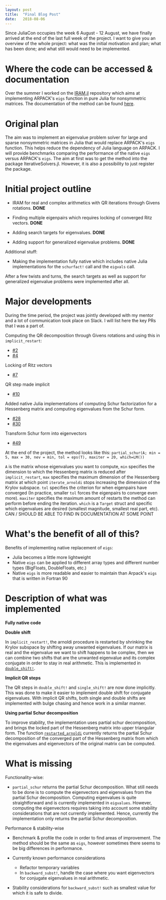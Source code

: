 ```yaml
---
layout: post
title:  "Final Blog Post"
date:   2018-08-06
---
```


Since JuliaCon occupies the week 6 August - 12 August, we have finally arrived at the end of the last full week of the project. I want to give you an overview of the whole project: what was the initial motivation and plan; what has been done; and what still would need to be implemented.

# Where the code can be accessed & documentation
Over the summer I worked on the [IRAM.jl](https://github.com/haampie/IRAM.jl) repository which aims at implementing ARPACK's `eigs` function in pure Julia for nonsymmetric matrices. The documentation of the method can be found [here](https://haampie.github.io/IRAM.jl/latest/).

# Original plan
The aim was to implement an eigenvalue problem solver for large and sparse nonsymmetric matrices in Julia that would replace ARPACK's `eigs` function. This helps reduce the dependency of Julia language on ARPACK. I will provide benchmarks comparing the performance of the native `eigs` versus ARPACK's `eigs`. The aim at first was to get the method into the package IterativeSolvers.jl. However, it is also a possibility to just register the package.

# Initial project outline

* IRAM for real and complex arithmetics with QR iterations through Givens rotations. __DONE__

* Finding multiple eigenpairs which requires locking of converged Ritz vectors. __DONE__

* Adding search targets for eigenvalues. __DONE__

* Adding support for generalized eigenvalue problems. __DONE__

Additional stuff:

* Making the implementation fully native which includes native Julia implementations for the `schurfact!` call and the `eigvals` call.

After a few twists and turns, the search targets as well as support for generalized eigenvalue problems were implemented after all.

# Major developments
During the time period, the project was jointly developed with my mentor and a lot of communication took place on Slack. I will list here the key PRs that I was a part of. 

Computing the QR decomposition through Givens rotations and using this in `implicit_restart`:
* [#2](https://github.com/haampie/IRAM.jl/pull/2)
* [#4](https://github.com/haampie/IRAM.jl/pull/4)

Locking of Ritz vectors
* [#7](https://github.com/haampie/IRAM.jl/pull/7)

QR step made implicit
* [#10](https://github.com/haampie/IRAM.jl/pull/10)

Added native Julia implementations of computing Schur factorization for a Hessenberg matrix and computing eigenvalues from the Schur form.
* [#28](https://github.com/haampie/IRAM.jl/pull/28)
* [#30](https://github.com/haampie/IRAM.jl/pull/30)

Transform Schur form into eigenvectors
* [#49](https://github.com/haampie/IRAM.jl/pull/49)

At the end of the project, the method looks like this:
`partial_schur(A; min = 5, max = 30, nev = min, tol = eps(T), maxiter = 20, which=LM())`

`A` is the matrix whose eigenvalues you want to compute, `min` specifies the dimension to which the Hessenberg matrix is reduced after `implicit_restart`, `max` specifies the maximum dimension of the Hessenberg matrix at which point `iterate_arnoldi` stops increasing the dimension of the Krylov subspace. `tol` specifies the criterion for when eigenpairs have converged (In practice, smaller `tol` forces the eigenpairs to converge even more). `maxiter` specifies the maximum amount of restarts the method can perform before ending the iteration. `which` is a `Target` struct and specific which eigenvalues are desired (smallest magnitude, smallest real part, etc). CAN / SHOULD BE ABLE TO FIND IN DOCUMENTATION AT SOME POINT

# What's the benefit of all of this?
Benefits of implementing native replacement of `eigs`:
* Julia becomes a little more lightweight
* Native `eigs` can be applied to different array types
and different number types (BigFloats, DoubleFloats,
etc.)
* Native `eigs` is more readable and easier to maintain
than Arpack's `eigs` that is written in Fortran 90

# Description of what was implemented

__Fully native code__

__Double shift__

In `implicit_restart!`, the arnoldi procedure is restarted by shrinking the Krylov subspace by shifting away unwanted eigenvalues. If our matrix is real and the eigenvalue we want to shift happens to be complex, then we can combine two shifts that are the unwanted eigenvalue and its complex conjugate in order to stay in real arithmetic. This is implemented in [`double_shift!`](https://github.com/NymanLauri/IRAM.jl/blob/master/src/implicit_restart.jl#L110).

__Implicit QR steps__

The QR steps in `double_shift!` and `single_shift!` are now done implicitly. This was done to make it easier to implement double shift for conjugate eigenvalues. With implicit QR shifts, both single and double shifts are implemented with bulge chasing and hence work in a similar manner.

__Using partial Schur decomposition__

To improve stability, the implementation uses partial schur decomposition, and brings the locked part of the Hessenberg matrix into upper triangular form. The function [`restarted_arnoldi`](https://github.com/NymanLauri/IRAM.jl/blob/master/src/run.jl#L5) currently returns the partial Schur decomposition of the converged part of the Hessenberg matrix from which the eigenvalues and eigenvectors of the original matrix can be computed.

# What is missing

Functionality-wise:
* `partial_schur` returns the partial Schur decomposition. What still needs to be done is to compute the eigenvectors and eigenvalues from the partial Schur decomposition. Computing eigenvalues is quite straightforward and is currently implemented in `eigvalues`. However, computing the eigenvectors requires taking into account some stability considerations that are not currently implemented. Hence, currently the implementation only returns the partial Schur decomposition.

Performance & stability-wise
* Benchmark & profile the code in order to find areas of improvement. The method should be the same as `eigs`, however sometimes there seems to be big differences in performance.

* Currently known performance considerations
	- Refactor temporary variables
	- In `backward_subst!`, handle the case where you want eigenvectors for conjugate eigenvalues in real arithmetic.

* Stability considerations for `backward_subst!` such as smallest value for which it is safe to divide.
